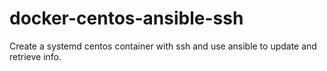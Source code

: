 # docker-centos-ansible-ssh
Create a systemd centos container with ssh and use ansible to update and retrieve info.
